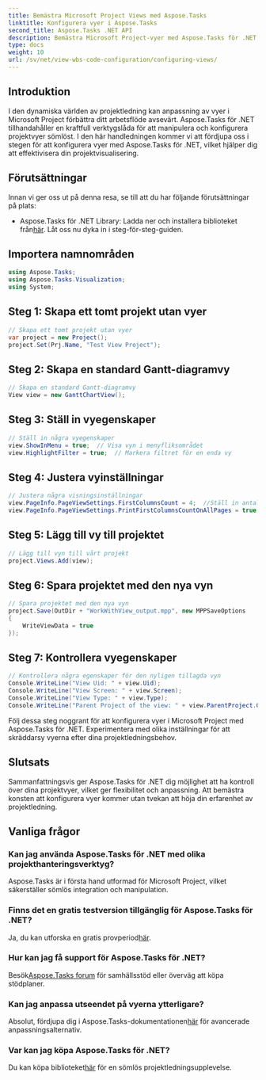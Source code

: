 ```yaml
---
title: Bemästra Microsoft Project Views med Aspose.Tasks
linktitle: Konfigurera vyer i Aspose.Tasks
second_title: Aspose.Tasks .NET API
description: Bemästra Microsoft Project-vyer med Aspose.Tasks för .NET. Anpassa och effektivisera din projektledningsupplevelse utan ansträngning.
type: docs
weight: 10
url: /sv/net/view-wbs-code-configuration/configuring-views/
---
```

## Introduktion
I den dynamiska världen av projektledning kan anpassning av vyer i Microsoft Project förbättra ditt arbetsflöde avsevärt. Aspose.Tasks för .NET tillhandahåller en kraftfull verktygslåda för att manipulera och konfigurera projektvyer sömlöst. I den här handledningen kommer vi att fördjupa oss i stegen för att konfigurera vyer med Aspose.Tasks för .NET, vilket hjälper dig att effektivisera din projektvisualisering.
## Förutsättningar
Innan vi ger oss ut på denna resa, se till att du har följande förutsättningar på plats:
-  Aspose.Tasks för .NET Library: Ladda ner och installera biblioteket från[här](https://releases.aspose.com/tasks/net/).
Låt oss nu dyka in i steg-för-steg-guiden.
## Importera namnområden
```csharp
using Aspose.Tasks;
using Aspose.Tasks.Visualization;
using System;

```
## Steg 1: Skapa ett tomt projekt utan vyer
```csharp
// Skapa ett tomt projekt utan vyer
var project = new Project();
project.Set(Prj.Name, "Test View Project");
```
## Steg 2: Skapa en standard Gantt-diagramvy
```csharp
// Skapa en standard Gantt-diagramvy
View view = new GanttChartView();
```
## Steg 3: Ställ in vyegenskaper
```csharp
// Ställ in några vyegenskaper
view.ShowInMenu = true;  // Visa vyn i menyfliksområdet
view.HighlightFilter = true;  // Markera filtret för en enda vy
```
## Steg 4: Justera vyinställningar
```csharp
// Justera några visningsinställningar
view.PageInfo.PageViewSettings.FirstColumnsCount = 4;  //Ställ in antalet första kolumner som ska skrivas ut på alla sidor
view.PageInfo.PageViewSettings.PrintFirstColumnsCountOnAllPages = true;  // Skriv ut ett angivet antal första kolumner på alla sidor
```
## Steg 5: Lägg till vy till projektet
```csharp
// Lägg till vyn till vårt projekt
project.Views.Add(view);
```
## Steg 6: Spara projektet med den nya vyn
```csharp
// Spara projektet med den nya vyn
project.Save(OutDir + "WorkWithView_output.mpp", new MPPSaveOptions
{
    WriteViewData = true
});
```
## Steg 7: Kontrollera vyegenskaper
```csharp
// Kontrollera några egenskaper för den nyligen tillagda vyn
Console.WriteLine("View Uid: " + view.Uid);
Console.WriteLine("View Screen: " + view.Screen);
Console.WriteLine("View Type: " + view.Type);
Console.WriteLine("Parent Project of the view: " + view.ParentProject.Get(Prj.Name));
```
Följ dessa steg noggrant för att konfigurera vyer i Microsoft Project med Aspose.Tasks för .NET. Experimentera med olika inställningar för att skräddarsy vyerna efter dina projektledningsbehov.
## Slutsats
Sammanfattningsvis ger Aspose.Tasks för .NET dig möjlighet att ha kontroll över dina projektvyer, vilket ger flexibilitet och anpassning. Att bemästra konsten att konfigurera vyer kommer utan tvekan att höja din erfarenhet av projektledning.
## Vanliga frågor
### Kan jag använda Aspose.Tasks för .NET med olika projekthanteringsverktyg?
Aspose.Tasks är i första hand utformad för Microsoft Project, vilket säkerställer sömlös integration och manipulation.
### Finns det en gratis testversion tillgänglig för Aspose.Tasks för .NET?
 Ja, du kan utforska en gratis provperiod[här](https://releases.aspose.com/).
### Hur kan jag få support för Aspose.Tasks för .NET?
 Besök[Aspose.Tasks forum](https://forum.aspose.com/c/tasks/15) för samhällsstöd eller överväg att köpa stödplaner.
### Kan jag anpassa utseendet på vyerna ytterligare?
 Absolut, fördjupa dig i Aspose.Tasks-dokumentationen[här](https://reference.aspose.com/tasks/net/) för avancerade anpassningsalternativ.
### Var kan jag köpa Aspose.Tasks för .NET?
 Du kan köpa biblioteket[här](https://purchase.aspose.com/buy) för en sömlös projektledningsupplevelse.